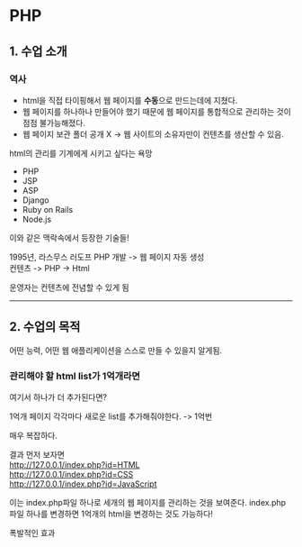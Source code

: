 # PHP

## 1. 수업 소개

### 역사
- html을 직접 타이핑해서 웹 페이지를 **수동**으로 만드는데에 지쳤다.
- 웹 페이지를 하나하나 만들어야 했기 때문에 웹 페이지를 통합적으로 관리하는 것이 점점 불가능해졌다.
- 웹 페이지 보관 폴더 공개 X -> 웹 사이트의 소유자만이 컨텐츠를 생산할 수 있음.

html의 관리를 기계에게 시키고 싶다는 욕망

- PHP
- JSP
- ASP
- Django
- Ruby on Rails
- Node.js

이와 같은 맥락속에서 등장한 기술들!

1995년, 라스무스 러도프 PHP 개발 -> 웹 페이지 자동 생성  
컨텐츠 -> PHP -> Html

운영자는 컨텐츠에 전념할 수 있게 됨

---

## 2. 수업의 목적

어떤 능력, 어떤 웹 애플리케이션을 스스로 만들 수 있을지 알게됨.  

### 관리해야 할 html list가 1억개라면

여기서 하나가 더 추가된다면?  

1억개 페이지 각각마다 새로운 list를 추가해줘야한다. -> 1억번  

매우 복잡하다.

결과 먼저 보자면  
http://127.0.0.1/index.php?id=HTML  
http://127.0.0.1/index.php?id=CSS  
http://127.0.0.1/index.php?id=JavaScript  

이는 index.php파일 하나로 세개의 웹 페이지를 관리하는 것을 보여준다.
index.php파일 하나를 변경하면 1억개의 html을 변경하는 것도 가능하다!

폭발적인 효과
